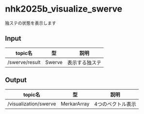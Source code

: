 # nhk2025b_visualize_swerve
独ステの状態を表示します

## Input
| topic名 | 型 | 説明 |
| - | - | - |
| /swerve/result | Swerve | 表示する独ステ |

## Output
| topic名 | 型 | 説明 |
| - | - | - |
| /visualization/swerve | MerkarArray | 4つのベクトル表示 |

